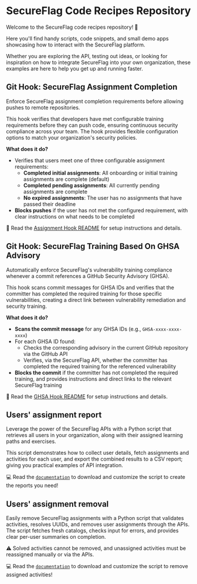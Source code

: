 # SecureFlag Code Recipes Repository

Welcome to the SecureFlag code recipes repository! 🎉

Here you'll find handy scripts, code snippets, and small demo apps showcasing how to interact with the SecureFlag platform.

Whether you are exploring the API, testing out ideas, or looking for inspiration on how to integrate SecureFlag into your own organization, these examples are here to help you get up and running faster.

## Git Hook: SecureFlag Assignment Completion

Enforce SecureFlag assignment completion requirements before allowing pushes to remote repositories.

This hook verifies that developers have met configurable training requirements before they can push code, ensuring continuous security compliance across your team. The hook provides flexible configuration options to match your organization's security policies.

**What does it do?**
- Verifies that users meet one of three configurable assignment requirements:
  - **Completed initial assignments**: All onboarding or initial training assignments are complete (default)
  - **Completed pending assignments**: All currently pending assignments are complete
  - **No expired assignments**: The user has no assignments that have passed their deadline
- **Blocks pushes** if the user has not met the configured requirement, with clear instructions on what needs to be completed

📖 Read the [Assignment Hook README](/githooks-assignments/README.md) for setup instructions and details.

## Git Hook: SecureFlag Training Based On GHSA Advisory

Automatically enforce SecureFlag's vulnerability training compliance whenever a commit references a GitHub Security Advisory (GHSA).

This hook scans commit messages for GHSA IDs and verifies that the committer has completed the required training for those specific vulnerabilities, creating a direct link between vulnerability remediation and security training.

**What does it do?**
- **Scans the commit message** for any GHSA IDs (e.g., `GHSA-xxxx-xxxx-xxxx`)
- For each GHSA ID found:
  - Checks the corresponding advisory in the current GitHub repository via the GitHub API
  - Verifies, via the SecureFlag API, whether the committer has completed the required training for the referenced vulnerability
- **Blocks the commit** if the committer has not completed the required training, and provides instructions and direct links to the relevant SecureFlag training

📖 Read the [GHSA Hook README](/githooks-ghsa/README.md) for setup instructions and details.

## Users' assignment report

Leverage the power of the SecureFlag APIs with a Python script that retrieves all users in your organization, along with their assigned learning paths and exercises.

This script demonstrates how to collect user details, fetch assignments and activities for each user, and export the combined results to a CSV report; giving you practical examples of API integration.

💻 Read the [`documentation`](/users_assignments_report/) to download and customize the script to create the reports you need!

## Users' assignment removal

Easily remove SecureFlag assignments with a Python script that validates activities, resolves UUIDs, and removes user assignments through the APIs. 
The script fetches fresh catalogs, checks input for errors, and provides clear per-user summaries on completion.

⚠️ Solved activities cannot be removed, and unassigned activities must be reassigned manually or via the APIs.

💻 Read the [`documentation`](/remove_assigned_activities/) to download and customize the script to remove assigned activities!
